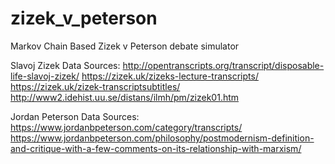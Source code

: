 # zizek_v_peterson
Markov Chain Based Zizek v Peterson debate simulator


Slavoj Zizek Data Sources:
http://opentranscripts.org/transcript/disposable-life-slavoj-zizek/
https://zizek.uk/zizeks-lecture-transcripts/
https://zizek.uk/zizek-transcriptsubtitles/
http://www2.idehist.uu.se/distans/ilmh/pm/zizek01.htm


Jordan Peterson Data Sources:
https://www.jordanbpeterson.com/category/transcripts/
https://www.jordanbpeterson.com/philosophy/postmodernism-definition-and-critique-with-a-few-comments-on-its-relationship-with-marxism/

